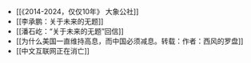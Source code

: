 - [[《2014-2024，仅仅10年》 大象公社]]
- [[李承鹏：关于未来的无题]]
- [[潘石屹：“关于未来的无题”回信]]
- [[为什么美国一直维持高息，而中国必须减息。转载：作者：西风的罗盘]]
- [[中文互联网正在消亡]]